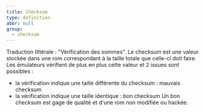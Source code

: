 ```yaml
---
title: Checksum
type: definition
abbr: null
group:
  - checksum
---
```

Traduction littérale : "Vérification des sommes".
Le checksum est une valeur stockée dans une rom correspondant à la taille totale que celle-ci doit faire. Les émulateurs vérifient de plus en plus cette valeur et 2 issues sont possibles :

* la vérification indique une taille différente du checksum : mauvais checksum
* la vérification indique une taille identique : bon checksum
Un bon checksum est gage de qualité et d'une rom non modifiée ou hackée.
